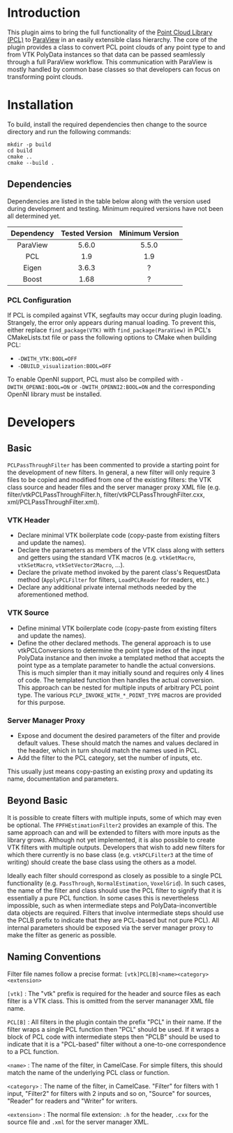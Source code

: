 # Introduction

This plugin aims to bring the full functionality of the [Point Cloud Library (PCL)](http://www.pointclouds.org/) to [ParaView](https://www.paraview.org/) in an easily extensible class hierarchy. The core of the plugin provides a class to convert PCL point clouds of any point type to and from VTK PolyData instances so that data can be passed seamlessly through a full ParaView workflow. This communication with ParaView is mostly handled by common base classes so that developers can focus on transforming point clouds.

# Installation

To build, install the required dependencies then change to the source directory and run the following commands:

~~~~~{.sh}
mkdir -p build
cd build
cmake ..
cmake --build .
~~~~~

## Dependencies

Dependencies are listed in the table below along with the version used during development and testing. Minimum required versions have not been all determined yet.

| Dependency  | Tested Version  | Minimum Version  |
| :---------: | :-------------: | :--------------: |
| ParaView    | 5.6.0           | 5.5.0            |
| PCL         | 1.9             | 1.9              |
| Eigen       | 3.6.3           | ?                |
| Boost       | 1.68            | ?                |

### PCL Configuration

If PCL is compiled against VTK, segfaults may occur during plugin loading. Strangely, the error only appears during manual loading. To prevent this, either replace `find_package(VTK)` with `find_package(ParaView)` in PCL's CMakeLists.txt file or pass the following options to CMake when building PCL:

* `-DWITH_VTK:BOOL=OFF`
* `-DBUILD_visualization:BOOL=OFF`

To enable OpenNI support, PCL must also be compiled with `-DWITH_OPENNI:BOOL=ON` or `-DWITH_OPENNI2:BOOL=ON` and the corresponding OpenNI library must be installed.

# Developers

## Basic

`PCLPassThroughFilter` has been commented to provide a starting point for the development of new filters. In general, a new filter will only require 3 files to be copied and modified from one of the existing filters: the VTK class source and header files and the server manager proxy XML file (e.g. filter/vtkPCLPassThroughFilter.h, filter/vtkPCLPassThroughFilter.cxx, xml/PCLPassThroughFilter.xml).

### VTK Header

* Declare minimal VTK boilerplate code (copy-paste from existing filters and update the names).
* Declare the parameters as members of the VTK class along with setters and getters using the standard VTK macros (e.g. `vtkGetMacro`, `vtkSetMacro`, `vtkSetVector2Macro`, ...).
* Declare the private method invoked by the parent class's RequestData method (`ApplyPCLFilter` for filters, `LoadPCLReader` for readers, etc.)
* Declare any additional private internal methods needed by the aforementioned method.

### VTK Source

* Define minimal VTK boilerplate code (copy-paste from existing filters and update the names).
* Define the other declared methods. The general approach is to use vtkPCLConversions to determine the point type index of the input PolyData instance and then invoke a templated method that accepts the point type as a template parameter to handle the actual conversions. This is much simpler than it may initially sound and requires only 4 lines of code. The templated function then handles the actual conversion. This approach can be nested for multiple inputs of arbitrary PCL point type. The various `PCLP_INVOKE_WITH_*_POINT_TYPE` macros are provided for this purpose.

### Server Manager Proxy

* Expose and document the desired parameters of the filter and provide default values. These should match the names and values declared in the header, which in turn should match the names used in PCL.
* Add the filter to the PCL category, set the number of inputs, etc.

This usually just means copy-pasting an existing proxy and updating its name, documentation and parameters.

## Beyond Basic

It is possible to create filters with multiple inputs, some of which may even be optional. The `FPFHEstimationFilter2` provides an example of this. The same approach can and will be extended to filters with more inputs as the library grows. Although not yet implemented, it is also possible to create VTK filters with multiple outputs. Developers that wish to add new filters for which there currently is no base class (e.g. `vtkPCLFilter3` at the time of writing) should create the base class using the others as a model.

Ideally each filter should correspond as closely as possible to a single PCL functionality (e.g. `PassThrough`, `NormalEstimation`, `VoxelGrid`). In such cases, the name of the filter and class should use the PCL filter to signify that it is essentially a pure PCL function. In some cases this is nevertheless impossible, such as when intermediate steps and PolyData-inconvertible data objects are required. Filters that involve intermediate steps should use the PCLB prefix to indicate that they are PCL-based but not pure PCL). All internal parameters should be exposed via the server manager proxy to make the filter as generic as possible.

## Naming Conventions

Filter file names follow a precise format: `[vtk]PCL[B]<name><category><extension>`

`[vtk]`
:   The "vtk" prefix is required for the header and source files as each filter is a VTK class. This is omitted from the server mananager XML file name.

`PCL[B]`
:   All filters in the plugin contain the prefix "PCL" in their name. If the filter wraps a single PCL function then "PCL" should be used. If it wraps a block of PCL code with intermediate steps then "PCLB" should be used to indicate that it is a "PCL-based" filter without a one-to-one correspondence to a PCL function.

`<name>`
:   The name of the filter, in CamelCase. For simple filters, this should match the name of the underlying PCL class or function.

`<category>`
:   The name of the filter, in CamelCase. "Filter" for filters with 1 input, "Filter2" for filters with 2 inputs and so on, "Source" for sources, "Reader" for readers and "Writer" for writers.

`<extension>`
:   The normal file extension: `.h` for the header, `.cxx` for the source file and `.xml` for the server manager XML.

